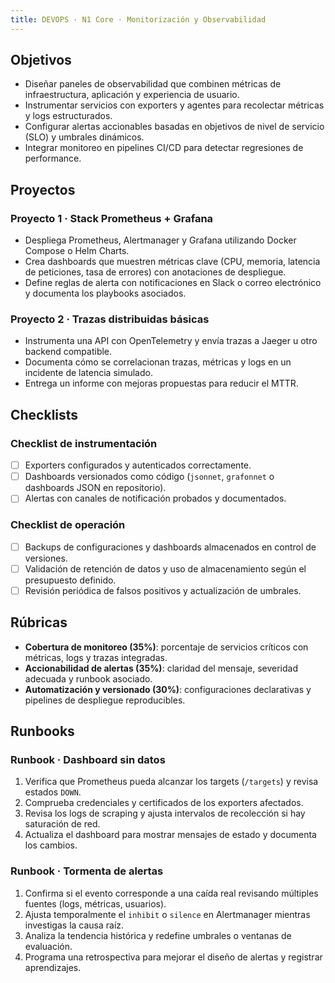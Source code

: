 ```yaml
---
title: DEVOPS · N1 Core · Monitorización y Observabilidad
---
```


## Objetivos
- Diseñar paneles de observabilidad que combinen métricas de infraestructura, aplicación y experiencia de usuario.
- Instrumentar servicios con exporters y agentes para recolectar métricas y logs estructurados.
- Configurar alertas accionables basadas en objetivos de nivel de servicio (SLO) y umbrales dinámicos.
- Integrar monitoreo en pipelines CI/CD para detectar regresiones de performance.

## Proyectos
### Proyecto 1 · Stack Prometheus + Grafana
- Despliega Prometheus, Alertmanager y Grafana utilizando Docker Compose o Helm Charts.
- Crea dashboards que muestren métricas clave (CPU, memoria, latencia de peticiones, tasa de errores) con anotaciones de despliegue.
- Define reglas de alerta con notificaciones en Slack o correo electrónico y documenta los playbooks asociados.

### Proyecto 2 · Trazas distribuidas básicas
- Instrumenta una API con OpenTelemetry y envía trazas a Jaeger u otro backend compatible.
- Documenta cómo se correlacionan trazas, métricas y logs en un incidente de latencia simulado.
- Entrega un informe con mejoras propuestas para reducir el MTTR.

## Checklists
### Checklist de instrumentación
- [ ] Exporters configurados y autenticados correctamente.
- [ ] Dashboards versionados como código (`jsonnet`, `grafonnet` o dashboards JSON en repositorio).
- [ ] Alertas con canales de notificación probados y documentados.

### Checklist de operación
- [ ] Backups de configuraciones y dashboards almacenados en control de versiones.
- [ ] Validación de retención de datos y uso de almacenamiento según el presupuesto definido.
- [ ] Revisión periódica de falsos positivos y actualización de umbrales.

## Rúbricas
- **Cobertura de monitoreo (35%)**: porcentaje de servicios críticos con métricas, logs y trazas integradas.
- **Accionabilidad de alertas (35%)**: claridad del mensaje, severidad adecuada y runbook asociado.
- **Automatización y versionado (30%)**: configuraciones declarativas y pipelines de despliegue reproducibles.

## Runbooks
### Runbook · Dashboard sin datos
1. Verifica que Prometheus pueda alcanzar los targets (`/targets`) y revisa estados `DOWN`.
2. Comprueba credenciales y certificados de los exporters afectados.
3. Revisa los logs de scraping y ajusta intervalos de recolección si hay saturación de red.
4. Actualiza el dashboard para mostrar mensajes de estado y documenta los cambios.

### Runbook · Tormenta de alertas
1. Confirma si el evento corresponde a una caída real revisando múltiples fuentes (logs, métricas, usuarios).
2. Ajusta temporalmente el `inhibit` o `silence` en Alertmanager mientras investigas la causa raíz.
3. Analiza la tendencia histórica y redefine umbrales o ventanas de evaluación.
4. Programa una retrospectiva para mejorar el diseño de alertas y registrar aprendizajes.
